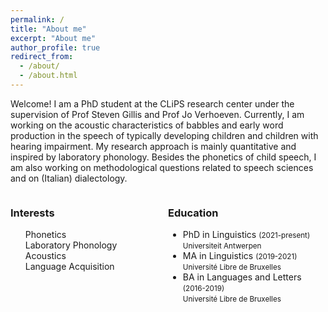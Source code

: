 ```yaml
---
permalink: /
title: "About me"
excerpt: "About me"
author_profile: true
redirect_from: 
  - /about/
  - /about.html
---
```

Welcome! I am a PhD student at the CLiPS research center under the supervision of Prof Steven Gillis and Prof Jo Verhoeven. Currently, I am working on the acoustic characteristics of babbles and early word production in the speech of typically developing children and children with hearing impairment. My research approach is mainly quantitative and inspired by laboratory phonology. Besides the phonetics of child speech, I am also working on methodological questions related to speech sciences and on (Italian) dialectology.

<style>
.column {
    float: left;
    padding: 0 px;
    width: 50%;
}

/* Clear floats after the columns */
.row:after {
    content: "";
    display: table;
    clear: both;
}
</style>

<div class="row">

<div class="column">
<h3>Interests</h3>
    <ul style="list-style-type: none;">
      <li><i class="fas fa-wave-square fa-fw"></i> Phonetics</li>
      <li><i class="fas fa-microscope fa-fw"></i> Laboratory Phonology</li>
      <li><i class="fas fa-chart-line fa-fw"></i> Acoustics</li>
      <li><i class="fas fa-child fa-fw"></i> Language Acquisition</li>
    </ul>
</div>

<div class="column">
<h3>Education</h3>
<ul class="ul-edu fa-ul">

<li>
<i class="fas fa-fw fa-graduation-cap"></i> PhD in Linguistics <small> (2021-present) </small>
<span class="tab"></span> <br> <small>Universiteit Antwerpen </small>
</li>
  
<li>
<i class="fas fa-fw fa-graduation-cap"></i> MA in Linguistics  <small> (2019-2021) </small>
  <span class="tab"> </span> <br> <small> Université Libre de Bruxelles </small>
</li>

<li>
<i class="fas fa-fw fa-graduation-cap"></i> BA in Languages and Letters <small> (2016-2019) </small>
<span class="tab"></span> <br> <small>Université Libre de Bruxelles </small>
</li>

</ul>
</div>

</div>
